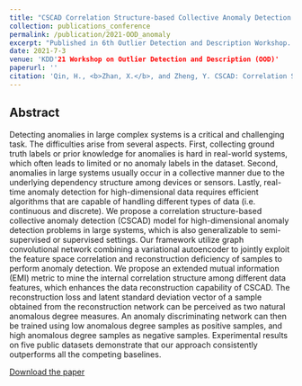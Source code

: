```yaml
---
title: "CSCAD Correlation Structure-based Collective Anomaly Detection in Complex System"
collection: publications_conference
permalink: /publication/2021-OOD_anomaly
excerpt: "Published in 6th Outlier Detection and Description Workshop. "
date: 2021-7-3
venue: 'KDD'21 Workshop on Outlier Detection and Description (OOD)'
paperurl: ''
citation: 'Qin, H., <b>Zhan, X.</b>, and Zheng, Y. CSCAD: Correlation Structure-based Collective Anomaly Detection in Complex System. In <i>KDD'21 Workshop on Outlier Detection and Description (OOD)</i>, August 15, 2021, Virtual Event, Singapore.'
---
```


Abstract
---

Detecting anomalies in large complex systems is a critical and challenging task. The difficulties arise from several aspects. First, collecting ground truth labels or prior knowledge for anomalies is hard in real-world systems, which often leads to limited or no anomaly labels in the dataset. Second, anomalies in large systems usually occur in a collective manner due to the underlying dependency structure among devices or sensors. Lastly, real-time anomaly detection for high-dimensional data requires efficient algorithms that are capable of handling different types of data (i.e. continuous and discrete). We propose a correlation structure-based collective anomaly detection (CSCAD) model for high-dimensional anomaly detection problems in large systems, which is also generalizable to semi-supervised or supervised settings. Our framework utilize graph convolutional network combining a variational autoencoder to jointly exploit the feature space correlation and reconstruction deficiency of samples to perform anomaly detection. We propose an extended mutual information (EMI) metric to mine the internal correlation structure among different data features, which enhances the data reconstruction capability of CSCAD. The reconstruction loss and latent standard deviation vector of a sample obtained from the reconstruction network can be perceived as two natural anomalous degree measures. An anomaly discriminating network can then be trained using low anomalous degree samples as positive samples, and high anomalous degree samples as negative samples. Experimental results on five public datasets demonstrate that our approach consistently outperforms all the competing baselines.


[Download the paper](http://zhanxianyuan.xyz/files/OOD2021-anomaly.pdf)